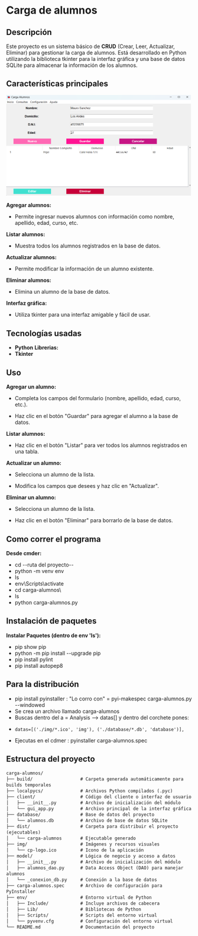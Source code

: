 # Carga de alumnos
## Descripción

Este proyecto es un sistema básico de **CRUD** (Crear, Leer, Actualizar, Eliminar) para gestionar la carga de alumnos. Está desarrollado en Python utilizando la biblioteca tkinter para la interfaz gráfica y una base de datos SQLite para almacenar la información de los alumnos.

## Características principales

<img src="carga-alumnos/img/captura.png" alt="Interfaz principal" width="500">

**Agregar alumnos:** 
-    Permite ingresar nuevos alumnos con información como nombre, apellido, edad, curso, etc.

**Listar alumnos:** 
-    Muestra todos los alumnos registrados en la base de datos.

**Actualizar alumnos:** 
-   Permite modificar la información de un alumno existente.

**Eliminar alumnos:** 
-   Elimina un alumno de la base de datos.

**Interfaz gráfica:** 
-   Utiliza tkinter para una interfaz amigable y fácil de usar.

## Tecnologías usadas

- **Python**
  **Librerias:**
-   **Tkinter**

## Uso

**Agregar un alumno:**

- Completa los campos del formulario (nombre, apellido, edad, curso, etc.).

- Haz clic en el botón "Guardar" para agregar el alumno a la base de datos.

**Listar alumnos:**

- Haz clic en el botón "Listar" para ver todos los alumnos registrados en una tabla.

**Actualizar un alumno:**

- Selecciona un alumno de la lista.

- Modifica los campos que desees y haz clic en "Actualizar".

**Eliminar un alumno:**

- Selecciona un alumno de la lista.

- Haz clic en el botón "Eliminar" para borrarlo de la base de datos.

## Como correr el programa

**Desde cmder:**
- cd --ruta del proyecto--
- python -m venv env
- ls
- env\Scripts\activate
- cd carga-alumnos\
- ls
- python carga-alumnos.py

## Instalación de paquetes
**Instalar Paquetes (dentro de env 'ls'):**
- pip show pip
- python -m pip install --upgrade pip
- pip install pylint
- pip install autopep8

## Para la distribución 
- pip install pyinstaller : "Lo corro con" = pyi-makespec carga-alumnos.py --windowed
- Se crea un archivo llamado carga-alumnos
- Buscas dentro del a = Analysis --> datas[] y dentro del corchete pones:
-     datas=[('./img/*.ico', 'img'), ('./database/*.db', 'database')],
- Ejecutas en el cdmer : pyinstaller carga-alumnos.spec

##  Estructura del proyecto
```
carga-alumnos/
├── build/                  # Carpeta generada automáticamente para builds temporales
├── localpycs/              # Archivos Python compilados (.pyc)
├── client/                 # Código del cliente o interfaz de usuario
│   ├── __init__.py         # Archivo de inicialización del módulo
│   └── gui_app.py          # Archivo principal de la interfaz gráfica
├── database/               # Base de datos del proyecto
│   └── alumnos.db          # Archivo de base de datos SQLite
├── dist/                   # Carpeta para distribuir el proyecto (ejecutables)
│   └── carga-alumnos       # Ejecutable generado
├── img/                    # Imágenes y recursos visuales
│   └── cp-logo.ico         # Icono de la aplicación
├── model/                  # Lógica de negocio y acceso a datos
│   ├── __init__.py         # Archivo de inicialización del módulo
│   ├── alumnos_dao.py      # Data Access Object (DAO) para manejar alumnos
│   └── _conexion_db.py     # Conexión a la base de datos
├── carga-alumnos.spec      # Archivo de configuración para PyInstaller
├── env/                    # Entorno virtual de Python
│   ├── Include/            # Incluye archivos de cabecera
│   ├── Lib/                # Bibliotecas de Python
│   ├── Scripts/            # Scripts del entorno virtual
│   └── pyvenv.cfg          # Configuración del entorno virtual
└── README.md               # Documentación del proyecto
